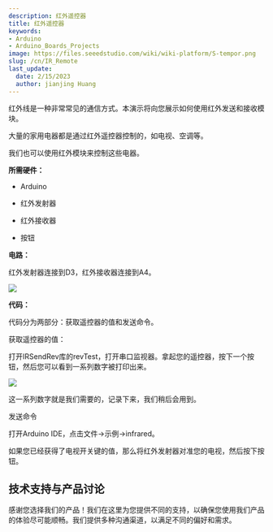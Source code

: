 ```yaml
---
description: 红外遥控器
title: 红外遥控器
keywords:
- Arduino
- Arduino_Boards_Projects
image: https://files.seeedstudio.com/wiki/wiki-platform/S-tempor.png
slug: /cn/IR_Remote
last_update:
  date: 2/15/2023
  author: jianjing Huang
---
```

<!-- ---
name: IR Remote
category: Tutorial
oldwikiname:  IR Remote
prodimagename:  
surveyurl: https://www.research.net/r/IR_Remote
--- -->
红外线是一种非常常见的通信方式。本演示将向您展示如何使用红外发送和接收模块。

大量的家用电器都是通过红外遥控器控制的，如电视、空调等。

我们也可以使用红外模块来控制这些电器。

**所需硬件：**

* Arduino

* 红外发射器

* 红外接收器

* 按钮

**电路：**

红外发射器连接到D3，红外接收器连接到A4。

![](https://files.seeedstudio.com/wiki/IR_Remote/img/Sidekick_36_1.png)

**代码：**

代码分为两部分：获取遥控器的值和发送命令。

获取遥控器的值：

打开IRSendRev库的revTest，打开串口监视器。拿起您的遥控器，按下一个按钮，然后您可以看到一系列数字被打印出来。

![](https://files.seeedstudio.com/wiki/IR_Remote/img/Sidekick_36_2.png)

这一系列数字就是我们需要的，记录下来，我们稍后会用到。

发送命令

打开Arduino IDE，点击文件->示例->infrared。

如果您已经获得了电视开关键的值，那么将红外发射器对准您的电视，然后按下按钮。

## 技术支持与产品讨论

感谢您选择我们的产品！我们在这里为您提供不同的支持，以确保您使用我们产品的体验尽可能顺畅。我们提供多种沟通渠道，以满足不同的偏好和需求。

<div class="button_tech_support_container">
<a href="https://forum.seeedstudio.com/" class="button_forum"></a> 
<a href="https://www.seeedstudio.com/contacts" class="button_email"></a>
</div>

<div class="button_tech_support_container">
<a href="https://discord.gg/eWkprNDMU7" class="button_discord"></a> 
<a href="https://github.com/Seeed-Studio/wiki-documents/discussions/69" class="button_discussion"></a>
</div>